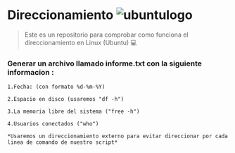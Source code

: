 # Direccionamiento ![ubuntulogo](https://upload.wikimedia.org/wikipedia/commons/b/b5/Former_Ubuntu_logo.svg)


>Este es un repositorio para comprobar como funciona el direccionamiento en Linux (Ubuntu) :computer:



### Generar un archivo llamado informe.txt con la siguiente informacion :
  
    1.Fecha: (con formato %d-%m-%Y)
  
    2.Espacio en disco (usaremos "df -h")
  
    3.La memoria libre del sistema ("free -h")
  
    4.Usuarios conectados ("who")

    *Usaremos un direccionamiento externo para evitar direccionar por cada linea de comando de nuestro script*


``` 

```

